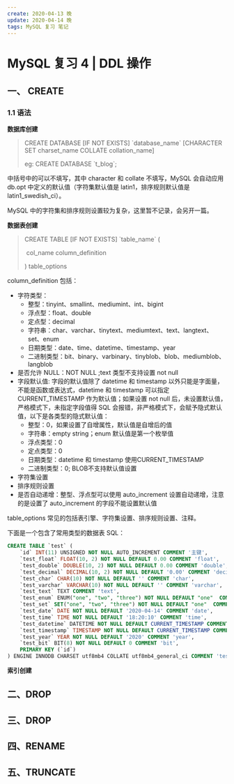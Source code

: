 ```yaml
---
create: 2020-04-13 晚
update: 2020-04-14 晚
tags: MySQL 复习 笔记
---
```


# MySQL 复习 4 | DDL 操作



## 一、 CREATE 

### 1.1 语法

**数据库创建**

> CREATE DATABASE [IF NOT EXISTS] \`database_name\` [CHARACTER SET charset_name COLLATE collation_name]
>
> eg: CREATE DATABASE \`t_blog\`;

中括号中的可以不填写，其中 character 和 collate 不填写，MySQL 会自动应用 db.opt 中定义的默认值（字符集默认值是 latin1，排序规则默认值是 latin1_swedish_ci）。

MySQL 中的字符集和排序规则设置较为复杂，这里暂不记录，会另开一篇。



**数据表创建**

> CREATE TABLE [IF NOT EXISTS] \`table_name\` (
>
> ​	col_name column_definition
>
> ) table_options

column_definition 包括：

- 字符类型：
  - 整型：tinyint、smallint、mediumint、int、bigint
  - 浮点型：float、double
  - 定点型：decimal
  - 字符串：char、varchar、tinytext、mediumtext、text、langtext、set、enum
  - 日期类型：date、time、datetime、timestamp、year
  - 二进制类型：bit、binary、varbinary、tinyblob、blob、mediumblob、langblob
- 是否允许 NULL：NOT NULL ;text 类型不支持设置 not null
- 字段默认值: 字段的默认值除了 datetime 和 timestamp 以外只能是字面量，不能是函数或表达式，datetime 和 timestamp 可以指定 CURRENT_TIMESTAMP 作为默认值；如果设置 not null 后，未设置默认值，严格模式下，未指定字段值得 SQL 会报错，非严格模式下，会赋予隐式默认值，以下是各类型的隐式默认值：
  - 整型：0，如果设置了自增属性，默认值是自增后的值
  - 字符串：empty string；enum 默认值是第一个枚举值
  - 浮点类型：0
  - 定点类型：0
  - 日期类型：datetime 和 timestamp 使用CURRENT_TIMESTAMP 
  - 二进制类型：0; BLOB不支持默认值设置
- 字符集设置
- 排序规则设置
- 是否自动递增：整型、浮点型可以使用 auto_increment 设置自动递增，注意的是设置了 auto_increment 的字段不能设置默认值

table_options 常见的包括表引擎、字符集设置、排序规则设置、注释。

下面是一个包含了常用类型的数据表 SQL：

```sql
CREATE TABLE `test` (
	`id` INT(11) UNSIGNED NOT NULL AUTO_INCREMENT COMMENT '主键',
	`test_float` FLOAT(10, 2) NOT NULL DEFAULT 0.00 COMMENT 'float',
	`test_double` DOUBLE(10, 2) NOT NULL DEFAULT 0.00 COMMENT 'double',
	`test_decimal` DECIMAL(10, 2) NOT NULL DEFAULT '0.00' COMMENT 'decimal',
	`test_char` CHAR(10) NOT NULL DEFAULT '' COMMENT 'char',
	`test_varchar` VARCHAR(10) NOT NULL DEFAULT '' COMMENT 'varchar',
	`test_text` TEXT COMMENT 'text',
	`test_enum` ENUM("one", "two", "three") NOT NULL DEFAULT "one"  COMMENT 'enum',
	`test_set` SET("one", "two", "three") NOT NULL DEFAULT "one"  COMMENT 'set',
	`test_date` DATE NOT NULL DEFAULT '2020-04-14' COMMENT 'date',
	`test_time` TIME NOT NULL DEFAULT '18:20:10' COMMENT 'time',
	`test_datetime` DATETIME NOT NULL DEFAULT CURRENT_TIMESTAMP COMMENT 'datetime',
	`test_timestamp` TIMESTAMP NOT NULL DEFAULT CURRENT_TIMESTAMP COMMENT 'timestamp',
	`test_year` YEAR NOT NULL DEFAULT '2020' COMMENT 'year',
	`test_bit` BIT(8) NOT NULL DEFAULT 0 COMMENT 'bit',
	PRIMARY KEY (`id`)
) ENGINE INNODB CHARSET utf8mb4 COLLATE utf8mb4_general_ci COMMENT 'test';
```



**索引创建**



## 二、DROP





## 三、DROP



## 四、RENAME



## 五、TRUNCATE



